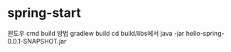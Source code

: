 # spring-start
윈도우 cmd build 방법
gradlew build
cd build/libs에서
java -jar hello-spring-0.0.1-SNAPSHOT.jar

